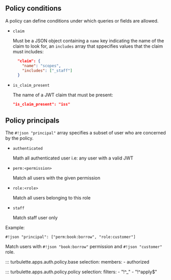 ## Policy conditions

A policy can define conditions under which queries or fields
are allowed.

- `claim`

    Must be a JSON object containing a `name` key indicating the
    name of the claim to look for, an `includes` array that sppecifies
    values that the claim must includes:

    ```json
      "claim": {
        "name": "scopes",
        "includes": ["_staff"]
      }
    ```

- `is_claim_present`

    The name of a JWT claim that must be present:

    ```json
    "is_claim_present": "iss"
    ```

## Policy principals

The `#!json "principal"` array specifies a subset of user who are concerned by the policy.

- `authenticated`

    Math all authenticated user i.e: any user with a valid JWT

- `perm:<permission>`

    Match all users with the given permission

- `role:<role>`

    Match all users belonging to this role

- `staff`

    Match staff user only

Example:

`#!json "principal": ["perm:book:borrow", "role:customer"]`

Match users with `#!json "book:borrow"` permission and `#!json "customer"` role.


::: turbulette.apps.auth.policy.base
    selection:
        members:
            - authorized

::: turbulette.apps.auth.policy.policy
    selection:
        filters:
            - "!^_"
            - "!^apply$"
